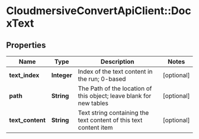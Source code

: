 # CloudmersiveConvertApiClient::DocxText

## Properties
Name | Type | Description | Notes
------------ | ------------- | ------------- | -------------
**text_index** | **Integer** | Index of the text content in the run; 0-based | [optional] 
**path** | **String** | The Path of the location of this object; leave blank for new tables | [optional] 
**text_content** | **String** | Text string containing the text content of this text content item | [optional] 


